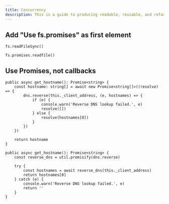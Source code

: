 ```yaml
---
title: Concurrency
description: This is a guide to producing readable, reusable, and refactorable software for TypeScript.
---
```


## Add "Use fs.promises" as first element

```ts::Bad
fs.readFileSync()
```

```ts::Good
fs.promises.readfile()
```

## Use Promises, not callbacks

```ts::Bad
public async get_hostname(): Promise<string> {
	const hostname: string[] = await new Promise<string[]>((resolve) => {
		dns.reverse(this._client_address, (e, hostnames) => {
			if (e) {
				console.warn('Reverse DNS lookup failed.', e)
				resolve([])
			} else {
				resolve(hostnames[0])
			}
		})
	})

	return hostname
}
```

```ts::God
public async get_hostname(): Promise<string> {
	const reverse_dns = util.promisify(dns.reverse)

	try {
		const hostnames = await reverse_dns(this._client_address)
		return hostnames[0]
	} catch (e) {
		console.warn('Reverse DNS lookup failed.', e)
		return ''
	}
}
```
